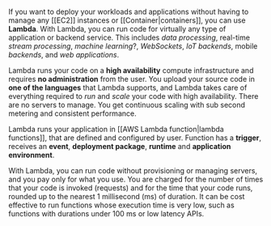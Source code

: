 If you want to deploy your workloads and applications without having to manage any [[EC2]] instances or [[Container|containers]], you can use **Lambda**. With Lambda, you can run code for virtually any type of application or backend service. This includes *data processing*, real-time *stream processing*, *machine learning*?, *WebSockets*, *IoT backends*, mobile *backends*, and *web applications*.

Lambda runs your code on a **high availability** compute infrastructure and requires **no administration** from the user. You upload your source code in **one of the languages** that Lambda supports, and Lambda takes care of everything required to *run* and *scale* your code with high availability. There are no servers to manage. You get continuous scaling with sub second metering and consistent performance.

Lambda runs your application in [[AWS Lambda function|lambda functions]], that are defined and configured by user. Function has a **trigger**, receives an **event**, **deployment package**, **runtime** and **application environment**.

With Lambda, you can run code without provisioning or managing servers, and you pay only for what you use. You are charged for the number of times that your code is invoked (requests) and for the time that your code runs, rounded up to the nearest 1 millisecond (ms) of duration. It can be cost effective to run functions whose execution time is very low, such as functions with durations under 100 ms or low latency APIs.